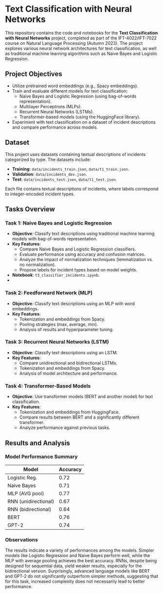 # Text Classification with Neural Networks  

This repository contains the code and notebooks for the **Text Classification with Neural Networks** project, completed as part of the IFT-4022/IFT-7022 course on Natural Language Processing (Autumn 2023). The project explores various neural network architectures for text classification, as well as traditional machine learning algorithms such as Naive Bayes and Logistic Regression.  

## Project Objectives  
- Utilize pretrained word embeddings (e.g., Spacy embeddings).  
- Train and evaluate different models for text classification:
  - Naive Bayes and Logistic Regression (using bag-of-words representation).  
  - Multilayer Perceptrons (MLPs).  
  - Recurrent Neural Networks (LSTMs).  
  - Transformer-based models (using the HuggingFace library).  
- Experiment with text classification on a dataset of incident descriptions and compare performance across models.  

## Dataset  
This project uses datasets containing textual descriptions of incidents categorized by type. The datasets include:  
- **Training**: `data/incidents_train.json`, `data/t1_train.json`.  
- **Validation**: `data/incidents_dev.json`.  
- **Test**: `data/incidents_test.json`, `data/t1_test.json`.  

Each file contains textual descriptions of incidents, where labels correspond to integer-encoded incident types.  

## Tasks Overview  

### Task 1: Naive Bayes and Logistic Regression  
- **Objective**: Classify text descriptions using traditional machine learning models with bag-of-words representation.  
- **Key Features**:  
  - Compare Naive Bayes and Logistic Regression classifiers.  
  - Evaluate performance using accuracy and confusion matrices.  
  - Analyze the impact of normalization techniques (lemmatization vs. no normalization).  
  - Propose labels for incident types based on model weights.  
- **Notebook**: `t3_classifier_incidents.ipynb`.
- 
### Task 2: Feedforward Network (MLP)  
- **Objective**: Classify text descriptions using an MLP with word embeddings.  
- **Key Features**:  
  - Tokenization and embeddings from Spacy.  
  - Pooling strategies (max, average, min).  
  - Analysis of results and hyperparameter tuning.  

### Task 3: Recurrent Neural Networks (LSTM)  
- **Objective**: Classify text descriptions using an LSTM.  
- **Key Features**:  
  - Compare unidirectional and bidirectional LSTMs.  
  - Tokenization and embeddings from Spacy.  
  - Analysis of model architecture and performance.  

### Task 4: Transformer-Based Models  
- **Objective**: Use transformer models (BERT and another model) for text classification.  
- **Key Features**:  
  - Tokenization and embeddings from HuggingFace.  
  - Compare results between BERT and a significantly different transformer.  
  - Analyze performance against previous tasks.

## Results and Analysis  
### Model Performance Summary  
| Model            | Accuracy |  
|------------------|----------|  
| Logistic Reg.    | 0.72     |  
| Naive Bayes      | 0.71     |  
| MLP (AVG pool)   | 0.77     |  
| RNN (unidirectional) | 0.67 |  
| RNN (bidirectional)  | 0.64 |  
| BERT             | 0.76     |  
| GPT-2            | 0.74     |  

### Observations  
The results indicate a variety of performances among the models. Simpler models like Logistic Regression and Naive Bayes perform well, while the MLP with average pooling achieves the best accuracy. RNNs, despite being designed for sequential data, yield weaker results, especially for the bidirectional version. Surprisingly, advanced language models like BERT and GPT-2 do not significantly outperform simpler methods, suggesting that for this task, increased complexity does not necessarily lead to better performance.  
 
